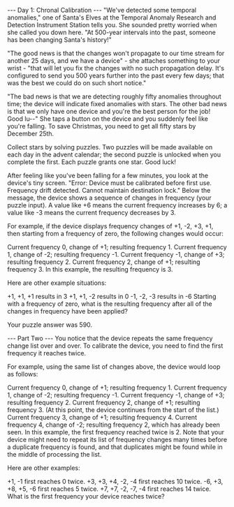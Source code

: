 --- Day 1: Chronal Calibration ---
"We've detected some temporal anomalies," one of Santa's Elves at the Temporal Anomaly Research and Detection Instrument Station tells you. She sounded pretty worried when she called you down here. "At 500-year intervals into the past, someone has been changing Santa's history!"

"The good news is that the changes won't propagate to our time stream for another 25 days, and we have a device" - she attaches something to your wrist - "that will let you fix the changes with no such propagation delay. It's configured to send you 500 years further into the past every few days; that was the best we could do on such short notice."

"The bad news is that we are detecting roughly fifty anomalies throughout time; the device will indicate fixed anomalies with stars. The other bad news is that we only have one device and you're the best person for the job! Good lu--" She taps a button on the device and you suddenly feel like you're falling. To save Christmas, you need to get all fifty stars by December 25th.

Collect stars by solving puzzles. Two puzzles will be made available on each day in the advent calendar; the second puzzle is unlocked when you complete the first. Each puzzle grants one star. Good luck!

After feeling like you've been falling for a few minutes, you look at the device's tiny screen. "Error: Device must be calibrated before first use. Frequency drift detected. Cannot maintain destination lock." Below the message, the device shows a sequence of changes in frequency (your puzzle input). A value like +6 means the current frequency increases by 6; a value like -3 means the current frequency decreases by 3.

For example, if the device displays frequency changes of +1, -2, +3, +1, then starting from a frequency of zero, the following changes would occur:

Current frequency  0, change of +1; resulting frequency  1.
Current frequency  1, change of -2; resulting frequency -1.
Current frequency -1, change of +3; resulting frequency  2.
Current frequency  2, change of +1; resulting frequency  3.
In this example, the resulting frequency is 3.

Here are other example situations:

+1, +1, +1 results in  3
+1, +1, -2 results in  0
-1, -2, -3 results in -6
Starting with a frequency of zero, what is the resulting frequency after all of the changes in frequency have been applied?

Your puzzle answer was 590.

--- Part Two ---
You notice that the device repeats the same frequency change list over and over. To calibrate the device, you need to find the first frequency it reaches twice.

For example, using the same list of changes above, the device would loop as follows:

Current frequency  0, change of +1; resulting frequency  1.
Current frequency  1, change of -2; resulting frequency -1.
Current frequency -1, change of +3; resulting frequency  2.
Current frequency  2, change of +1; resulting frequency  3.
(At this point, the device continues from the start of the list.)
Current frequency  3, change of +1; resulting frequency  4.
Current frequency  4, change of -2; resulting frequency  2, which has already been seen.
In this example, the first frequency reached twice is 2. Note that your device might need to repeat its list of frequency changes many times before a duplicate frequency is found, and that duplicates might be found while in the middle of processing the list.

Here are other examples:

+1, -1 first reaches 0 twice.
+3, +3, +4, -2, -4 first reaches 10 twice.
-6, +3, +8, +5, -6 first reaches 5 twice.
+7, +7, -2, -7, -4 first reaches 14 twice.
What is the first frequency your device reaches twice?

